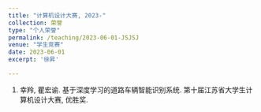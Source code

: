 ```yaml
---
title: "计算机设计大赛, 2023-"
collection: 荣誉
type: "个人荣誉"
permalink: /teaching/2023-06-01-JSJSJ
venue: "学生竞赛"
date: 2023-06-01
excerpt: '徐昇'

---
```

1. 幸羚, 瞿宏谕. 基于深度学习的道路车辆智能识别系统. 第十届江苏省大学生计算机设计大赛, 优胜奖.